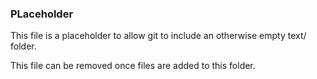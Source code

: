 ### PLaceholder

This file is a placeholder to allow git to include an otherwise empty text/ folder.

This file can be removed once files are added to this folder.